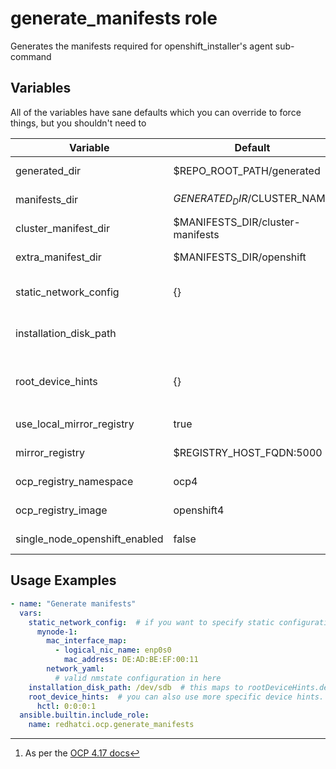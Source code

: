 # generate_manifests role

Generates the manifests required for openshift_installer's agent sub-command

## Variables

All of the variables have sane defaults which you can override to force things, but you shouldn't need to

| Variable                      | Default                           | Required  | Description           |
| ----------------------------- | --------------------------------- | --------- | --------------------- |
| generated_dir                 | $REPO_ROOT_PATH/generated         | No        | Base path for all generated files |
| manifests_dir                 | $GENERATED_DIR/$CLUSTER_NAME      | No        | Path to store all rendered manifests |
| cluster_manifest_dir          | $MANIFESTS_DIR/cluster-manifests  | No        | Path for cluster manifests |
| extra_manifest_dir            | $MANIFESTS_DIR/openshift          | No        | Path for extra manifests |
| static_network_config         | {}                                | No        | Static network config for every node |
| installation_disk_path        |                                   | No        | Disk to use for install if you don't want the first found disk |
| root_device_hints             | {}                                | No        | Install device hints [^1] per node, in case installation_disk_path is not enough |
| use_local_mirror_registry     | true                              | No        | Use the configured mirror registry |
| mirror_registry               | $REGISTRY_HOST_FQDN:5000          | No        | Local container image mirror |
| ocp_registry_namespace        | ocp4                              | No        | Namespace for image mirror |
| ocp_registry_image            | openshift4                        | No        | Name for image in the image mirror |
| single_node_openshift_enabled | false                             | No        | Install OCP in single-node mode |

## Usage Examples

```yaml
- name: "Generate manifests"
  vars:
    static_network_config:  # if you want to specify static configuration
      mynode-1:
        mac_interface_map:
          - logical_nic_name: enp0s0
            mac_address: DE:AD:BE:EF:00:11
        network_yaml:
          # valid nmstate configuration in here
    installation_disk_path: /dev/sdb  # this maps to rootDeviceHints.deviceName
    root_device_hints:  # you can also use more specific device hints. This overrides installation_disk_path
      hctl: 0:0:0:1
  ansible.builtin.include_role:
    name: redhatci.ocp.generate_manifests
```

[^1]: As per the [OCP 4.17 docs](https://docs.redhat.com/en/documentation/openshift_container_platform/4.17/html-single/installing_an_on-premise_cluster_with_the_agent-based_installer/index#installing-ocp-agent-inputs_installing-with-agent-based-installer)
